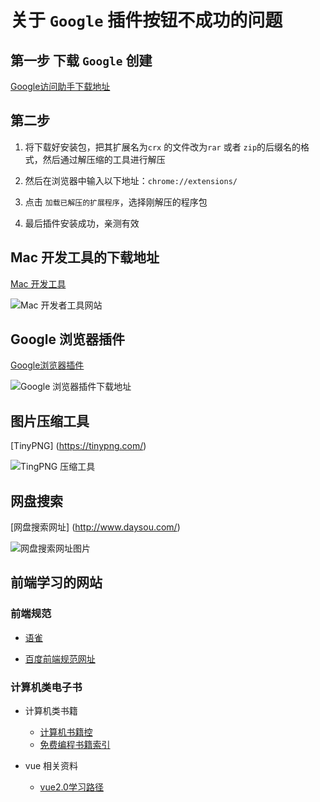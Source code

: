 # 关于 `Google` 插件按钮不成功的问题

## 第一步 下载 `Google` 创建

[Google访问助手下载地址](http://chromecj.com/productivity/2018-12/1695/download.html)

## 第二步

1. 将下载好安装包，把其扩展名为`crx` 的文件改为`rar` 或者 `zip`的后缀名的格式，然后通过解压缩的工具进行解压

2. 然后在浏览器中输入以下地址：`chrome://extensions/`

3. 点击 `加载已解压的扩展程序`，选择刚解压的程序包

4. 最后插件安装成功，亲测有效



## Mac 开发工具的下载地址

[Mac 开发工具](https://xclient.info/?t=471015245ab2744d6156411d5d92cffba996ad2d)

![Mac 开发者工具网站](https://github.com/yjn2015/developer-tools/blob/master/img/mac-tools.png)


## Google 浏览器插件

[Google浏览器插件](http://chromecj.com/)

![Google 浏览器插件下载地址](https://github.com/yjn2015/developer-tools/blob/master/img/google-tools.png)

## 图片压缩工具

[TinyPNG] (https://tinypng.com/)

![TingPNG 压缩工具](https://github.com/yjn2015/developer-tools/blob/master/img/tiny-png.png)


## 网盘搜索

[网盘搜索网址] (http://www.daysou.com/)

![网盘搜索网址图片](https://github.com/yjn2015/developer-tools/blob/master/img/search-png.png)


## 前端学习的网站

### 前端规范

- [语雀](https://www.yuque.com/fe9/basic/stiqe2)

- [百度前端规范网址](https://www.bookstack.cn/read/ecomfe-spec/package.md)

### 计算机类电子书

- 计算机类书籍
  - [计算机书籍控](http://bestcbooks.com/B002IIE01M/)
  - [免费编程书籍索引](https://github.com/qdlaoyao/free-programming-books-zh_CN)


- vue 相关资料
  - [vue2.0学习路径](https://zhuanlan.zhihu.com/p/23134551)

